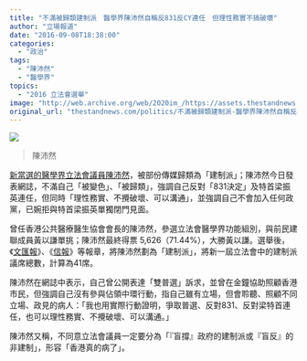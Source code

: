 ```yaml
---
title: "不滿被歸類建制派　醫學界陳沛然自稱反831反CY連任　但理性務實不搞破壞"
author: "立場報道"
date: "2016-09-08T18:38:00"
categories:
  - "政治"
tags:
  - "陳沛然"
  - "醫學界"
topics:
  - "2016 立法會選舉"
image: "http://web.archive.org/web/2020im_/https://assets.thestandnews.com/media/photos/chan-pui_TDA5R.png"
original_url: "thestandnews.com/politics/不滿被歸類建制派-醫學界陳沛然自稱反831反cy連任-但理性務實不搞破壞"
---
```

![](http://web.archive.org/web/2020im_/https://assets.thestandnews.com/media/photos/chan-pui_TDA5R.png)
> 陳沛然

[新當選的醫學界立法會議員陳沛然](http://web.archive.org/web/20211229062529/http://doctordaddysoccer.blogspot.hk/2016/09/neutral.html?m=1)，被部份傳媒歸類為「建制派」；陳沛然今日發表網誌，不滿自己「被變色」、「被歸類」，強調自己反對「831決定」及特首梁振英連任，但同時「理性務實、不攪破壞、可以溝通」，並強調自己不會加入任何政黨，已婉拒與特首梁振英單獨閉門見面。

曾任香港公共醫療醫生協會會長的陳沛然，參選立法會醫學界功能組別，與前民建聯成員黃以謙單挑；陳沛然最終得票 5,626（71.44%），大勝黃以謙。選舉後，《[文匯報](http://web.archive.org/web/20211229062529/http://sp.wenweipo.com/2016lc/)》、《[信報](http://web.archive.org/web/20211229062529/https://www.facebook.com/hongkongeconomicjournal/photos/a.141543665886264.18956.139543009419663/1369329169774368/?type=3&theater)》等報章，將陳沛然劃為「建制派」，將新一屆立法會中的建制派議席總數，計算為41席。

陳沛然在網誌中表示，自己曾公開表達「雙普選」訴求，並曾在金鐘協助照顧香港市民，但強調自己沒有參與佔領中環行動，指自己雖有立場，但會聆聽、照顧不同立場、政見的病人：「我也用實際行動證明，爭取普選、反對831、反對梁特首連任，也可以理性務實、不攪破壞、可以溝通。」

陳沛然又稱，不同意立法會議員一定要分為「『盲撐』政府的建制派或『盲反』的非建制」，形容「香港真的病了」。